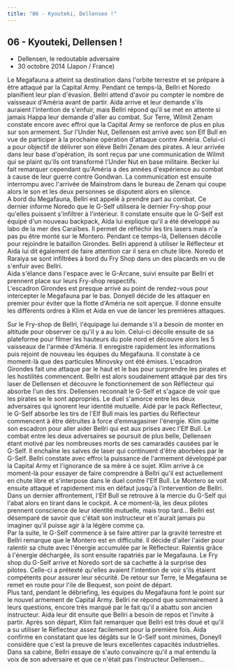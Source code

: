 ```yaml
---
title: "06 - Kyouteki, Dellensen !"
---
```


06 - Kyouteki, Dellensen !
--------------------------


* Dellensen, le redoutable adversaire
* 30 octobre 2014 (Japon / France)




Le Megafauna a atteint sa destination dans l'orbite terrestre et se prépare à être attaqué par la Capital Army. Pendant ce temps-là, Bellri et Noredo planifient leur plan d'évasion. Bellri attend d'avoir pu compter le nombre de vaisseaux d'Améria avant de partir. Aida arrive et leur demande s'ils auraient l'intention de s'enfuir, mais Bellri répond qu'il se met en attente si jamais Happa leur demande d'aller au combat. Sur Terre, Wilmit Zenam constate encore avec effroi que la Capital Army se renforce de plus en plus sur son armement. Sur l'Under Nut, Dellensen est arrivé avec son Elf Bull en vue de participer à la prochaine opération d'attaque contre Améria. Celui-ci a pour objectif de délivrer son élève Bellri Zenam des pirates. A leur arrivée dans leur base d'opération, ils sont reçus par une communication de Wilmit qui se plaint qu'ils ont transformé l'Under Nut en base militaire. Becker lui fait remarquer cependant qu'Améria a des années d'expérience au combat à cause de leur guerre contre Gondwan. La communication est ensuite interrompu avec l'arrivée de Mainstrom dans le bureau de Zenam qui coupe alors le son et les deux personnes se disputent alors en silence.   
A bord du Megafauna, Bellri est appelé à prendre part au combat. Ce dernier informe Noredo que le G-Self utilisera le dernier Fry-shop pour qu'elles puissent s'infiltrer à l'intérieur. Il constate ensuite que le G-Self est équipé d'un nouveau backpack, Aida lui explique qu'il a été développé au labo de la mer des Caraïbes. Il permet de réfléchir les tirs lasers mais n'a pas pu être monté sur le Montero. Pendant ce temps-là, Dellensen décolle pour rejoindre le bataillon Girondes. Bellri apprend à utiliser le Réflecteur et Aida lui dit également de faire attention car il sera en chute libre. Noredo et Raraiya se sont infiltrées à bord du Fry Shop dans un des placards en vu de s'enfuir avec Bellri.   
Aida s'élance dans l'espace avec le G-Arcane, suivi ensuite par Bellri et prennent place sur leurs Fry-shop respectifs.   
L'escadron Girondes est presque arrivé au point de rendez-vous pour intercepter le Megafauna par le bas. Donyell décide de les attaquer en premier pour éviter que la flotte d'Améria ne soit aperçue. Il donne ensuite les différents ordres à Klim et Aida en vue de lancer les premières attaques.   
  
Sur le Fry-shop de Bellri, l'équipage lui demande s'il a besoin de monter en altitude pour observer ce qu'il y a au loin. Celui-ci décolle ensuite de sa plateforme pour filmer les hauteurs du pole nord et découvre alors les 5 vaisseaux de l'armée d'Améria. Il enregistre rapidement les informations puis rejoint de nouveau les équipes du Megafauna. Il constate à ce moment-là que des particules Minovsky ont été émises. L'escadron Girondes fait une attaque par le haut et le bas pour surprendre les pirates et les hostilités commencent. Bellri est alors soudainement attaqué par des tirs laser de Dellensen et découvre le fonctionnement de son Réflécteur qui absorbe l'un des tirs. Dellensen reconnaît le G-Self et s'agace de voir que les pirates se le sont appropriés. Le duel s'amorce entre les deux adversaires qui ignorent leur identité mutuelle. Aidé par le pack Réflecteur, le G-Self absorbe les tirs de l'Elf Bull mais les parties du Réflecteur commencent à être détruites à force d’emmagasiner l'énergie. Klim quitte son escadron pour aller aider Bellri qui est aux prises avec l'Elf Bull. Le combat entre les deux adversaires se poursuit de plus belle, Dellensen étant motivé par les nombreuses morts de ses camaradés causées par le G-Self. Il enchaîne les salves de laser qui continuent d'être aborbées par le G-Self. Bellri constate avec effroi la puissance de l'armement développé par la Capital Army et l'ignorance de sa mère à ce sujet. Klim arrive à ce moment-là pour essayer de faire comprendre à Bellri qu'il est actuellement en chute libre et s'interpose dans le duel contre l'Elf Bull. Le Montero se voit ensuite attaqué et rapidement mis en défaut jusqu'à l'intervention de Bellri. Dans un dernier affrontement, l'Elf Bull se retrouve à la mercie du G-Self qui l'abat alors en tirant dans le cockpit. A ce moment-là, les deux pilotes prennent conscience de leur identité mutuelle, mais trop tard… Bellri est désemparé de savoir que c'était son instructeur et n'aurait jamais pu imaginer qu'il puisse agir à la légère comme ça.   
Par la suite, le G-Self commence à se faire attirer par la gravité terrestre et Bellri remarque que le Montero est en difficulté. Il décide d'aller l'aider pour ralentir sa chute avec l'énergie accumulée par le Réflecteur. Ralentis grâce à l'énergie déchargée, ils sont ensuite rapatriés par le Megafauna. Le Fry shop du G-Self arrive et Noredo sort de sa cachette à la surprise des pilotes. Celle-ci a prétexté qu'elles avaient l'intention de voir s'ils étaient compétents pour assurer leur sécurité. De retour sur Terre, le Megafauna se remet en route pour l'ile de Bequest, son point de départ.   
Plus tard, pendant le débriefing, les équipes du Megafauna font le point sur le nouvel armement de Capital Army. Bellri ne répond que sommairement à leurs questions, encore très marqué par le fait qu'il a abattu son ancien instructeur. Aida leur dit ensuite que Bellri a besoin de repos et l'invite à partir. Après son départ, Klim fait remarquer que Bellri est très doué et qu'il a su utiliser le Réflecteur assez facilement pour la première fois. Aida confirme en constatant que les dégâts sur le G-Self sont minimes, Doneyll considère que c'est la preuve de leurs excellentes capacités industrielles.   
Dans sa cabine, Bellri essaye de s'auto convaincre qu'il a mal entendu la voix de son adversaire et que ce n'était pas l'instructeur Dellensen...

